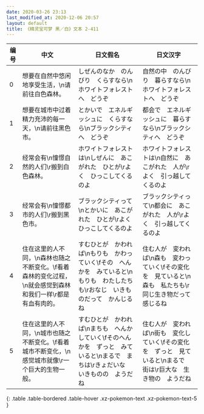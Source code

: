 ```yaml
---
date: 2020-03-26 23:13
last_modified_at: 2020-12-06 20:57
layout: default
title: 《精灵宝可梦 黑／白》文本 2-411
---
```

| 编号 | 中文 | 日文假名 | 日文汉字 |
| ---- | ---- | ---- | --- |
| 0 | 想要在自然中悠闲地享受生活，\n请前往白色森林。 | しぜんのなか　のんびり　くらすなら\nホワイトフォレストへ　どうぞ | 自然の中　のんびり　暮らすなら\nホワイトフォレストへ　どうぞ |
| 1 | 想要在城市中过着精力充沛的每一天，\n请前往黑色市。 | とかいで　エネルギッシュに　くらすなら\nブラックシティへ　どうぞ | 都会で　エネルギッシュに　暮らすなら\nブラックシティへ　どうぞ |
| 2 | 经常会有\n憧憬自然的人们\r搬到白色森林。 | ホワイトフォレストは\nしぜんに　あこがれた　ひとが\rよく　ひっこしてくるのよ | ホワイトフォレストは\n自然に　あこがれた　人が\rよく　引っ越してくるのよ |
| 3 | 经常会有\n憧憬都市的人们\r搬到黑色市。 | ブラックシティって\nとかいに　あこがれた　ひとが\rよく　ひっこしてくるのよ | ブラックシティって\n都会に　あこがれた　人が\rよく　引っ越してくるのよ |
| 4 | 住在这里的人不同，\n森林也随之不断变化。\f看着森林的变化过程，\n就会感觉到森林和我们一样\r都是有血有肉的。 | すむひとが　かわれば\nもりも　かわっていく\fその　へんかを　みていると\nもりも　わたしたちも\rおなじ　いきものだって　かんじるね | 住む人が　変われば\n森も　変わっていく\fその変化を　見ていると\n森も　私たちも\r同じ生き物だって　感じるね |
| 5 | 住在这里的人不同，\n城市也随之不断变化。\f看着城市不断变化，\n感觉城市就像\r一个巨大的生物一般。 | すむひとが　かわれば\nまちも　へんかしていく\fそのへんかを　ずっと　みていると\nまるで　まちは\rきょだいな　いきものの　ようだね | 住む人が　変われば\n街も　変化していく\fその変化を　ずっと　見ていると\nまるで　街は\r巨大な　生き物の　ようだね |
{: .table .table-bordered .table-hover .xz-pokemon-text .xz-pokemon-text-5 }